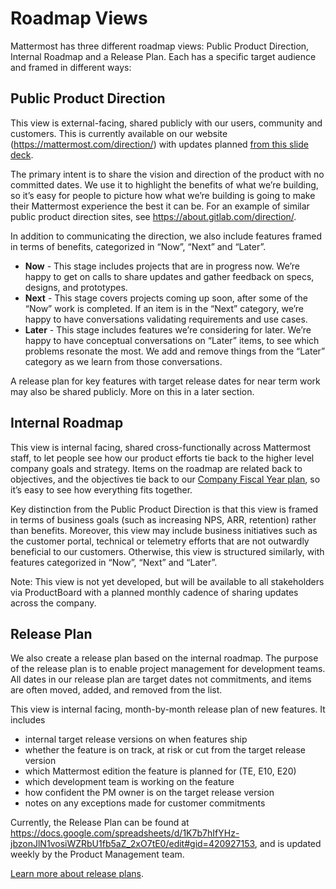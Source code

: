 # Roadmap Views

Mattermost has three different roadmap views: Public Product Direction, Internal Roadmap and a Release Plan. Each has a specific target audience and framed in different ways:

## Public Product Direction

This view is external-facing, shared publicly with our users, community and customers. This is currently available on our website (https://mattermost.com/direction/) with updates planned [from this slide deck](https://docs.google.com/presentation/d/1W8khHkD-zkjhGOpTsaAQXgLCP7z9zM7ltDHIWUkQmB8/edit#slide=id.g810bcd6fb5_0_656).

The primary intent is to share the vision and direction of the product with no committed dates. We use it to highlight the benefits of what we’re building, so it’s easy for people to picture how what we’re building is going to make their Mattermost experience the best it can be. For an example of similar public product direction sites, see https://about.gitlab.com/direction/.

In addition to communicating the direction, we also include features framed in terms of benefits, categorized in “Now”, “Next” and “Later”.

- **Now** - This stage includes projects that are in progress now. We’re happy to get on calls to share updates and gather feedback on specs, designs, and prototypes. 
- **Next** -  This stage covers projects coming up soon, after some of the “Now” work is completed. If an item is in the “Next” category, we’re happy to have conversations validating requirements and use cases. 
- **Later** - This stage includes features we’re considering for later. We’re happy to have conceptual conversations on “Later” items, to see which problems resonate the most. We add and remove things from the “Later” category as we learn from those conversations. 

A release plan for key features with target release dates for near term work may also be shared publicly. More on this in a later section.

## Internal Roadmap

This view is internal facing, shared cross-functionally across Mattermost staff, to let people see how our product efforts tie back to the higher level company goals and strategy. Items on the roadmap are related back to objectives, and the objectives tie back to our [Company Fiscal Year plan](https://handbook.mattermost.com/operations/operations/mlt-cadence#fiscal-year-planning), so it’s easy to see how everything fits together. 

Key distinction from the Public Product Direction is that this view is framed in terms of business goals (such as increasing NPS, ARR, retention) rather than benefits. Moreover, this view may include business initiatives such as the customer portal, technical or telemetry efforts that are not outwardly beneficial to our customers. Otherwise, this view is structured similarly, with features categorized in “Now”, “Next” and “Later”.

Note: This view is not yet developed, but will be available to all stakeholders via ProductBoard with a planned monthly cadence of sharing updates across the company.

## Release Plan

We also create a release plan based on the internal roadmap. The purpose of the release plan is to enable project management for development teams. All dates in our release plan are target dates not commitments, and items are often moved, added, and removed from the list. 

This view is internal facing, month-by-month release plan of new features. It includes

- internal target release versions on when features ship
- whether the feature is on track, at risk or cut from the target release version
- which Mattermost edition the feature is planned for (TE, E10, E20)
- which development team is working on the feature
- how confident the PM owner is on the target release version
- notes on any exceptions made for customer commitments

Currently, the Release Plan can be found at https://docs.google.com/spreadsheets/d/1K7b7hIfYHz-jbzonJlN1vosiWZRbU1fb5aZ_2xO7tE0/edit#gid=420927153, and is updated weekly by the Product Management team.

[Learn more about release plans](operations/research-and-development/product/product-planning/release-plan).

